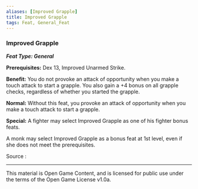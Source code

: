 ```yaml
---
aliases: [Improved Grapple]
title: Improved Grapple
tags: Feat, General_Feat
---
```

### Improved Grapple 
***Feat Type: General***

**Prerequisites:** Dex 13, Improved Unarmed Strike.

**Benefit:** You do not provoke an attack of opportunity when you make a
touch attack to start a grapple. You also gain a +4 bonus on all grapple
checks, regardless of whether you started the grapple.

**Normal:** Without this feat, you provoke an attack of opportunity when
you make a touch attack to start a grapple.

**Special:** A fighter may select Improved Grapple as one of his fighter
bonus feats.

A monk may select Improved Grapple as a bonus feat at 1st level, even if
she does not meet the prerequisites.


Source :

---

This material is Open Game Content, and is licensed for public use under
the terms of the Open Game License v1.0a.
